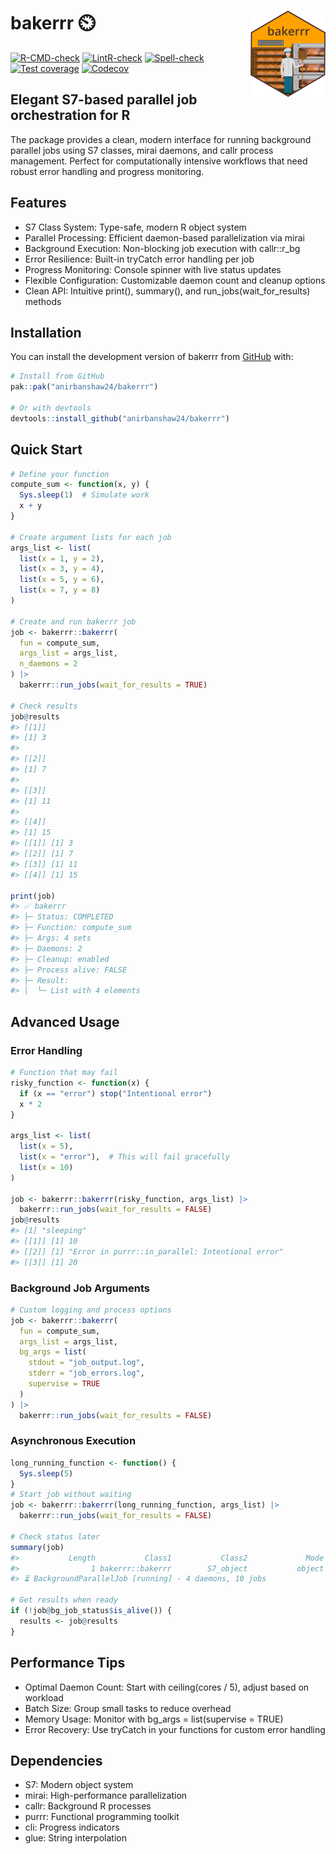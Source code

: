 
<!-- README.md is generated from README.Rmd. Please edit that file -->

# bakerrr ⏲️ <a href="https://anirbanshaw24.github.io/bakerrr/"><img src="man/figures/logo.png" align="right" height="138" /></a>

<!-- badges: start -->

[![R-CMD-check](https://github.com/anirbanshaw24/bakerrr/actions/workflows/R-CMD-check.yml/badge.svg)](https://github.com/anirbanshaw24/bakerrr/actions/workflows/R-CMD-check.yml)
[![LintR-check](https://github.com/anirbanshaw24/bakerrr/actions/workflows/lintr-check.yml/badge.svg)](https://github.com/anirbanshaw24/bakerrr/actions/workflows/lintr-check.yml)
[![Spell-check](https://github.com/anirbanshaw24/bakerrr/actions/workflows/spell-check.yml/badge.svg)](https://github.com/anirbanshaw24/bakerrr/actions/workflows/spell-check.yml)
[![Test
coverage](https://github.com/anirbanshaw24/bakerrr/actions/workflows/test-coverage.yml/badge.svg)](https://github.com/anirbanshaw24/bakerrr/actions/workflows/test-coverage.yml)
[![Codecov](https://codecov.io/gh/anirbanshaw24/bakerrr/graph/badge.svg?token=JUTW42674L)](https://app.codecov.io/gh/anirbanshaw24/bakerrr)
<!-- badges: end -->

## Elegant S7-based parallel job orchestration for R

The package provides a clean, modern interface for running background
parallel jobs using S7 classes, mirai daemons, and callr process
management. Perfect for computationally intensive workflows that need
robust error handling and progress monitoring.

## Features

- S7 Class System: Type-safe, modern R object system
- Parallel Processing: Efficient daemon-based parallelization via mirai
- Background Execution: Non-blocking job execution with callr::r_bg
- Error Resilience: Built-in tryCatch error handling per job
- Progress Monitoring: Console spinner with live status updates
- Flexible Configuration: Customizable daemon count and cleanup options
- Clean API: Intuitive print(), summary(), and
  run_jobs(wait_for_results) methods

## Installation

You can install the development version of bakerrr from
[GitHub](https://github.com/) with:

``` r
# Install from GitHub
pak::pak("anirbanshaw24/bakerrr")

# Or with devtools
devtools::install_github("anirbanshaw24/bakerrr")
```

## Quick Start

``` r
# Define your function
compute_sum <- function(x, y) {
  Sys.sleep(1)  # Simulate work
  x + y
}

# Create argument lists for each job
args_list <- list(
  list(x = 1, y = 2),
  list(x = 3, y = 4),
  list(x = 5, y = 6),
  list(x = 7, y = 8)
)

# Create and run bakerrr job
job <- bakerrr::bakerrr(
  fun = compute_sum,
  args_list = args_list,
  n_daemons = 2
) |> 
  bakerrr::run_jobs(wait_for_results = TRUE)

# Check results
job@results
#> [[1]]
#> [1] 3
#> 
#> [[2]]
#> [1] 7
#> 
#> [[3]]
#> [1] 11
#> 
#> [[4]]
#> [1] 15
#> [[1]] [1] 3
#> [[2]] [1] 7  
#> [[3]] [1] 11
#> [[4]] [1] 15

print(job)
#> ✅ bakerrr
#> ├─ Status: COMPLETED
#> ├─ Function: compute_sum
#> ├─ Args: 4 sets
#> ├─ Daemons: 2
#> ├─ Cleanup: enabled
#> ├─ Process alive: FALSE
#> ├─ Result:
#> │  └─ List with 4 elements
```

## Advanced Usage

### Error Handling

``` r
# Function that may fail
risky_function <- function(x) {
  if (x == "error") stop("Intentional error")
  x * 2
}

args_list <- list(
  list(x = 5),
  list(x = "error"),  # This will fail gracefully
  list(x = 10)
)

job <- bakerrr::bakerrr(risky_function, args_list) |>
  bakerrr::run_jobs(wait_for_results = FALSE)
job@results
#> [1] "sleeping"
#> [[1]] [1] 10
#> [[2]] [1] "Error in purrr::in_parallel: Intentional error"
#> [[3]] [1] 20
```

### Background Job Arguments

``` r
# Custom logging and process options
job <- bakerrr::bakerrr(
  fun = compute_sum,
  args_list = args_list,
  bg_args = list(
    stdout = "job_output.log",
    stderr = "job_errors.log",
    supervise = TRUE
  )
) |>
  bakerrr::run_jobs(wait_for_results = FALSE)
```

### Asynchronous Execution

``` r
long_running_function <- function() {
  Sys.sleep(5)
}
# Start job without waiting
job <- bakerrr::bakerrr(long_running_function, args_list) |> 
  bakerrr::run_jobs(wait_for_results = FALSE)

# Check status later
summary(job)
#>           Length           Class1           Class2             Mode 
#>                1 bakerrr::bakerrr        S7_object           object
#> ⏳ BackgroundParallelJob [running] - 4 daemons, 10 jobs

# Get results when ready
if (!job@bg_job_status$is_alive()) {
  results <- job@results
}
```

## Performance Tips

- Optimal Daemon Count: Start with ceiling(cores / 5), adjust based on
  workload
- Batch Size: Group small tasks to reduce overhead
- Memory Usage: Monitor with bg_args = list(supervise = TRUE)
- Error Recovery: Use tryCatch in your functions for custom error
  handling

## Dependencies

- S7: Modern object system
- mirai: High-performance parallelization
- callr: Background R processes
- purrr: Functional programming toolkit
- cli: Progress indicators
- glue: String interpolation
